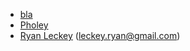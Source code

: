 - [bla](https://github.com/bla-opfuckmorsy)
- [Pholey](https://github.com/Pholey)
- [Ryan Leckey](https://github.com/mehcode) (<leckey.ryan@gmail.com>)
